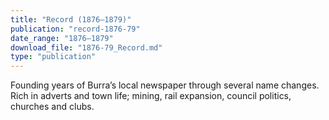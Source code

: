 ```yaml
---
title: "Record (1876–1879)"
publication: "record-1876-79"
date_range: "1876–1879"
download_file: "1876-79_Record.md"
type: "publication"
---
```


Founding years of Burra’s local newspaper through several name changes. Rich in adverts and town life; mining, rail expansion, council politics, churches and clubs.


